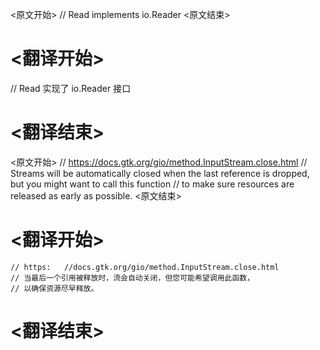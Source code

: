 
<原文开始>
// Read implements io.Reader
<原文结束>

# <翻译开始>
// Read 实现了 io.Reader 接口
# <翻译结束>


<原文开始>
	// https://docs.gtk.org/gio/method.InputStream.close.html
	// Streams will be automatically closed when the last reference is dropped, but you might want to call this function
	// to make sure resources are released as early as possible.
<原文结束>

# <翻译开始>
	// https:	//docs.gtk.org/gio/method.InputStream.close.html
	// 当最后一个引用被释放时，流会自动关闭，但您可能希望调用此函数，
	// 以确保资源尽早释放。
# <翻译结束>

